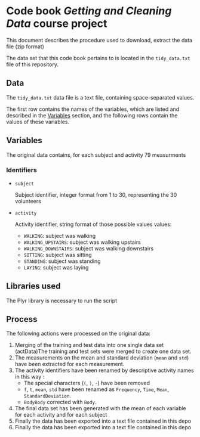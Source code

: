 # Code book *Getting and Cleaning Data* course project

This document describes the procedure used to download, extract the data file (zip format)

The data set that this code book pertains to is located in the `tidy_data.txt` file of this repository.


## Data <a name="data"></a>

The `tidy_data.txt` data file is a text file, containing space-separated values.

The first row contains the names of the variables, which are listed and described in the [Variables](#variables) section, and the following rows contain the values of these variables. 

## Variables <a name="variables"></a>

The original data contains, for each subject and activity 79 measurments

### Identifiers <a name="identifiers"></a>

- `subject`

	Subject identifier, integer format from 1 to 30, representing the 30 volunteers

- `activity`

	Activity identifier, string format of those possible values values: 
	- `WALKING`: subject was walking
	- `WALKING_UPSTAIRS`: subject was walking upstairs
	- `WALKING_DOWNSTAIRS`: subject was walking downstairs
	- `SITTING`: subject was sitting
	- `STANDING`: subject was standing
	- `LAYING`: subject was laying

## Libraries used <a name="libraries"></a>

The Plyr library is necessary to run the script

## Process <a name="process"></a>

The following actions were processed on the original data:

1. Merging of the training and test data into one single data set (actData)The training and test sets were merged to create one data set.
1. The measurements on the mean and standard deviation (`mean` and `std`) have been extracted for each measurement.
1. The activity identifiers have been renamed by descriptive activity names in this way :
	- The special characters (`(`, `)`, `-`) have been removed
	- `f`, `t`, `mean`, `std` have been renamed as `Frequency`, `Time`, `Mean`, `StandardDeviation`.
	- `BodyBody` corrected with `Body`.
1. The final data set has been generated with the mean of each variable for each activity and for each subject
1. Finally the data has been exported into a text file contained in this depo
1. Finally the data has been exported into a text file contained in this depo

